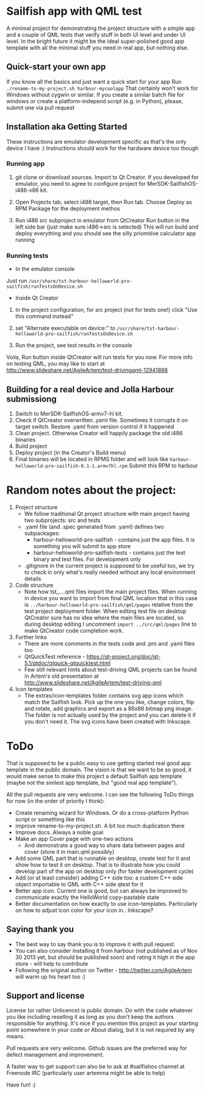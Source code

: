 Sailfish app with QML test
=========

A minimal project for demonstrating the project structure with a simple app and a couple of QML tests that verify stuff in both UI level and under UI level. In the bright future it might be the ideal super-polished good app template with all the minimal stuff you need in real app, but nothing else.

Quick-start your own app
------------
If you know all the basics and just want a quick start for your app
Run `./rename-to-my-project.sh harbour-mycoolapp`
That certainly won't work for Windows without cygwin or similar. If you create a similar batch file for windows or create a platform-independ script (e.g. in Python), please, submit one via pull request

Installation aka Getting Started
------------

These instructions are emulator development specific as that's the only device I have :)
Instructions should work for the hardware device too though

### Running app
1. git clone or download sources. Import to Qt Creator. If you developed for emulator, you need to agree to configure project for MerSDK-SailfishOS-i486-x86 kit.

2. Open Projects tab, select i486 target, then Run tab. Choose Deploy as RPM Package for the deployment methos

3. Run i486 src subproject in emulator from QtCreator Run button in the left side bar (just make sure i486->src is selected)
This will run build and deploy everything and you should see the silly priomitive calculator app running

### Running tests
* In the emulator console

Just run `/usr/share/tst-harbour-helloworld-pro-sailfish/runTestsOnDevice.sh`

* Inside Qt Creator

1. In the project configuration, for src project (not for tests one!) click "Use this command instead"

2. set "Alternate executable on device:" to `/usr/share/tst-harbour-helloworld-pro-sailfish/runTestsOnDevice.sh`

3. Run the project, see test results in the console

Voila, Run button inside QtCreator will run tests for you now. For more info on testing QML, you may like to start at http://www.slideshare.net/AgileArtem/test-drivingqml-12941898

Building for a real device and Jolla Harbour submissiong
------------
1. Switch to MerSDK-SailfishOS-armv7-hl kit.
2. Check if QtCreator overwritten .yaml file. Sometimes it corrupts it on target switch. Restore .yaml from version control if it happened
3. Clean project. Otherwise Creator will happily package the old i486 binaries
4. Build project
5. Deploy project (in the Creator's Build menu)
6. Final binaries will be located in RPMS folder and will look like `harbour-helloworld-pro-sailfish-0.1-1.armv7hl.rpm` Submit this RPM to harbour

Random notes about the project:
=========

1. Project structure
    * We follow traditional Qt project structure with main project having two subprojects: src and tests
    * .yaml file (and .spec generated from .yaml) defines two subpackages:
        * harbour-helloworld-pro-sailfish - contains just the app files. It is something you will submit to app store
        * harbour-helloworld-pro-sailfish-tests - contains just the test binary and test files. For development only
    * .gitignore in the current project is supposed to be useful too, we try to check in only what's really needed without any local environment details
2. Code structure
    * Note how tst_....qml files import the main project files. When running in device you want to import from final QML location that in this case is `../harbour-helloworld-pro-sailfish/qml/pages` relative from the test project deployment folder. When editing test file on desktop QtCreator sure has no idea where the main files are located, so during desktop editing I uncomment `import ../src/qml/pages` line to make QtCreator code completion work.
3. Further links
    * There are more comments in the tests code and .pro and .yaml files too
    * QtQuickTest reference - https://qt-project.org/doc/qt-5.1/qtdoc/qtquick-qtquicktest.html
    * Few still relevant hints about test-driving QML projects can be found in Artem's old presentation at http://www.slideshare.net/AgileArtem/test-driving-qml
4. Icon templates
    * The extras/icon-templates folder contains svg app icons which match the Sailfish look. Pick up the one you like, change colors, flip and rotate, add graphics and export as a 86x86 bitmap png image. The folder is not actually used by the project and you can delete it if you don't need it. The svg icons have been created with Inkscape.

ToDo
=========
That is supposed to be a public easy to use getting started real good app template in the public domain. The vision is that we want to be so good, it would make sense to make this project a default Sailfish app template (maybe not the simlest app template, but "good real app template").

All the pull requests are very welcome. I can see the following ToDo things for now (in the order of priority I think):
* Create renaming wizard for Windows. Or do a cross-platform Python script or something like this
* improve rename-to-my-project.sh. A bit too much duplication there
* Improve docs. Always a noble goal
* Make an app Cover page with one-two actions
    * And demonstrate a good way to share data between pages and cover (store it in main.qml possibly)
* Add some QML part that is runnable on desktop, create test for it and show how to test it on desktop. That is to illustrate how you could develop part of the app on desktop only (for faster development cycle)
* Add (or at least consider) adding C++ side too: a custom C++ side object importable to QML with C++ side qtest for it
* Better app icon. Current one is good, but can always be improved to communicate exactly the HelloWorld copy-pastable state
* Better documentation on how exactly to use icon-templates. Particularly on how to adjust icon color for your icon in.. Inkscape?

Saying thank you
-------------
* The best way to say thank you is to improve it with pull request.
* You can also consider installing it from harbour (not published as of Nov 30 2013 yet, but should be published soon) and rating it high in the app store - will help to contribute
* Following the original author on Twitter - http://twitter.com/AgileArtem will warm up his heart too :)

Support and license
-------------------

License (or rather Unlicence) is public domain. Do with the code whatever you like including reselling it as long as you don't keep the authors responsible for anything. It's nice if you mention this project as your starting point somewhere in your code or About dialog, but it is not required by any means.

Pull requests are very welcome. Github issues are the preferred way for defect management and improvement.

A faster way to get support can also be to ask at #sailfishos channel at Freenode IRC (particularly user artemma might be able to help)

Have fun! :)
